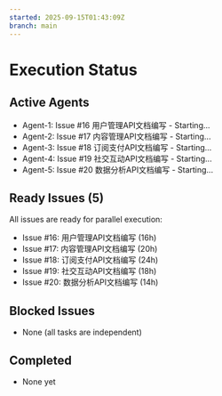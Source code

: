 ```yaml
---
started: 2025-09-15T01:43:09Z
branch: main
---
```


# Execution Status

## Active Agents
- Agent-1: Issue #16 用户管理API文档编写 - Starting...
- Agent-2: Issue #17 内容管理API文档编写 - Starting...
- Agent-3: Issue #18 订阅支付API文档编写 - Starting...
- Agent-4: Issue #19 社交互动API文档编写 - Starting...
- Agent-5: Issue #20 数据分析API文档编写 - Starting...

## Ready Issues (5)
All issues are ready for parallel execution:
- Issue #16: 用户管理API文档编写 (16h)
- Issue #17: 内容管理API文档编写 (20h)
- Issue #18: 订阅支付API文档编写 (24h)
- Issue #19: 社交互动API文档编写 (18h)
- Issue #20: 数据分析API文档编写 (14h)

## Blocked Issues
- None (all tasks are independent)

## Completed
- None yet